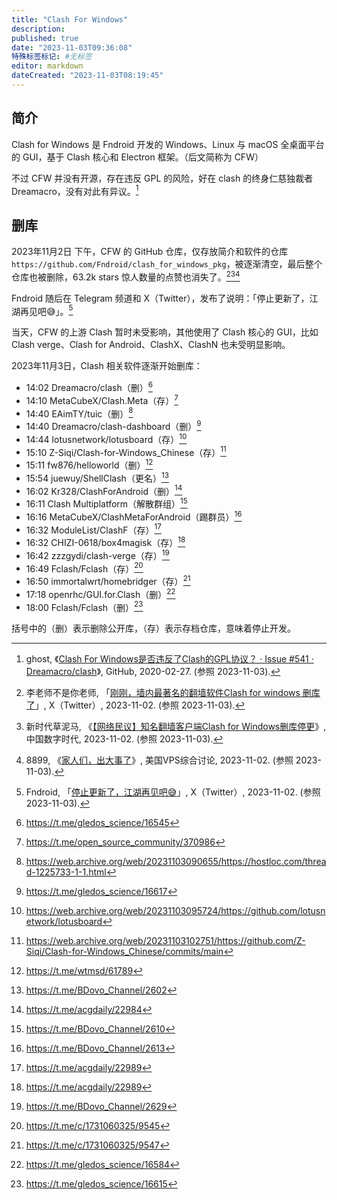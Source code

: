 ```yaml
---
title: "Clash For Windows"
description:
published: true
date: "2023-11-03T09:36:08"
特殊标签标记: #无标签
editor: markdown
dateCreated: "2023-11-03T08:19:45"
---
```


## 简介

Clash for Windows 是 Fndroid 开发的 Windows、Linux 与 macOS 全桌面平台的 GUI，基于 Clash 核心和 Electron 框架。（后文简称为 CFW）

不过 CFW 并没有开源，存在违反 GPL 的风险，好在 clash 的终身仁慈独裁者 Dreamacro，没有对此有异议。[^cl541]

[^cl541]: ghost, 《[Clash For Windows是否违反了Clash的GPL协议？ · Issue #541 · Dreamacro/clash](https://web.archive.org/web/20231025223859/https://github.com/Dreamacro/clash/issues/541)》, GitHub, 2020-02-27. (参照 2023-11-03).

## 删库

2023年11月2日 下午，CFW 的 GitHub 仓库，仅存放简介和软件的仓库 `https://github.com/Fndroid/clash_for_windows_pkg`，被逐渐清空，最后整个仓库也被删除，63.2k stars 惊人数量的点赞也消失了。[^19349][^01751][^24923]

[^19349]: 李老师不是你老师, 「[刚刚，墙内最著名的翻墙软件Clash for windows 删库了](https://twitter.com/whyyoutouzhele/status/1719989543837819349)」, X（Twitter）, 2023-11-02. (参照 2023-11-03).

[^01751]: 新时代草泥马, 《[【网络民议】知名翻墙客户端Clash for Windows删库停更](https://web.archive.org/web/20231102151730/https://chinadigitaltimes.net/chinese/701751.html)》, 中国数字时代, 2023-11-02. (参照 2023-11-03).

[^24923]: 8899, 《[家人们，出大事了](https://web.archive.org/web/20231103014048/https://hostloc.com/thread-1224923-1-1.html)》, 美国VPS综合讨论, 2023-11-02. (参照 2023-11-03).

Fndroid 随后在 Telegram 频道和 X（Twitter），发布了说明：「停止更新了，江湖再见吧😅」。[^09092]

[^09092]: Fndroid, 「[停止更新了，江湖再见吧😅](https://twitter.com/fndroid/status/1719980029571109092)」, X（Twitter）, 2023-11-02. (参照 2023-11-03).

当天，CFW 的上游 Clash 暂时未受影响，其他使用了 Clash 核心的 GUI，比如 Clash verge、Clash for Android、ClashX、ClashN 也未受明显影响。

2023年11月3日，Clash 相关软件逐渐开始删库：

+   14:02 Dreamacro/clash（删）[^c_0]
+   14:10 MetaCubeX/Clash.Meta（存）[^c_1]
+   14:40 EAimTY/tuic（删）[^c_2]
+   14:40 Dreamacro/clash-dashboard（删）[^c_13]
+   14:44 lotusnetwork/lotusboard（存）[^c_16]
+   15:10 Z-Siqi/Clash-for-Windows_Chinese（存）[^c_15]
+   15:11 fw876/helloworld（删）[^c_3]
+   15:54 juewuy/ShellClash（更名）[^c_4]
+   16:02 Kr328/ClashForAndroid（删）[^c_5]
+   16:11 Clash Multiplatform（解散群组）[^c_6]
+   16:16 MetaCubeX/ClashMetaForAndroid（踢群员）[^c_7]
+   16:32 ModuleList/ClashF（存）[^c_8]
+   16:32 CHIZI-0618/box4magisk（存）[^c_8]
+   16:42 zzzgydi/clash-verge（存）[^c_9]
+   16:49 Fclash/Fclash（存）[^c_10]
+   16:50 immortalwrt/homebridger（存）[^c_11]
+   17:18 openrhc/GUI.for.Clash（删）[^c_12]
+   18:00 Fclash/Fclash（删）[^c_14]

[^c_0]:  https://t.me/gledos_science/16545
[^c_1]:  https://t.me/open_source_community/370986
[^c_2]:  https://web.archive.org/web/20231103090655/https://hostloc.com/thread-1225733-1-1.html
[^c_13]: https://t.me/gledos_science/16617
[^c_16]: https://web.archive.org/web/20231103095724/https://github.com/lotusnetwork/lotusboard
[^c_15]: https://web.archive.org/web/20231103102751/https://github.com/Z-Siqi/Clash-for-Windows_Chinese/commits/main
[^c_3]:  https://t.me/wtmsd/61789
[^c_6]:  https://t.me/BDovo_Channel/2610
[^c_7]:  https://t.me/BDovo_Channel/2613
[^c_8]:  https://t.me/acgdaily/22989
[^c_9]:  https://t.me/BDovo_Channel/2629
[^c_4]:  https://t.me/BDovo_Channel/2602
[^c_5]:  https://t.me/acgdaily/22984
[^c_10]: https://t.me/c/1731060325/9545
[^c_11]: https://t.me/c/1731060325/9547
[^c_12]: https://t.me/gledos_science/16584
[^c_14]: https://t.me/gledos_science/16615

括号中的（删）表示删除公开库，（存）表示存档仓库，意味着停止开发。
